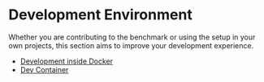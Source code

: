 # Development Environment

Whether you are contributing to the benchmark or using the setup in your own projects, this section aims to improve your development experience.

- [Development inside Docker](./docker.md)
- [Dev Container](./dev_container.md)
